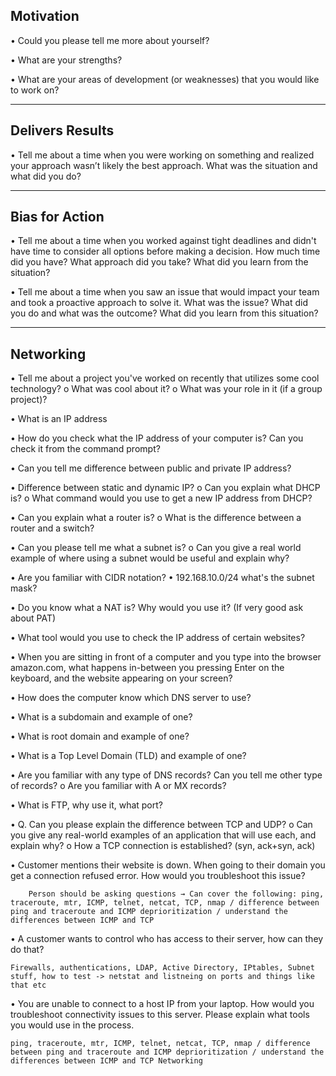 Motivation
-----------
•	Could you please tell me more about yourself? 


•	What are your strengths? 



•	What are your areas of development (or weaknesses) that you would like to work on?  



----------------
Delivers Results
----------------
•	Tell me about a time when you were working on something and realized your approach wasn’t likely the best approach. What was the situation and what did you do?




----------------
Bias for Action
----------------

•	Tell me about a time when you worked against tight deadlines and didn't have time to consider all options before making a decision. How much time did you have? What approach did you take? What did you learn from the situation?




•	Tell me about a time when you saw an issue that would impact your team and took a proactive approach to solve it. What was the issue? What did you do and what was the outcome? What did you learn from this situation?





----------------
Networking
----------------


•	Tell me about a project you've worked on recently that utilizes some cool technology? 
    o	What was cool about it?
    o	What was your role in it (if a group project)?





•	What is an IP address



•	How do you check what the IP address of your computer is? Can you check it from the command prompt?


•	Can you tell me difference between public and private IP address?



•	Difference between static and dynamic IP?
    o	Can you explain what DHCP is?
    o	What command would you use to get a new IP address from DHCP?



•	Can you explain what a router is?
    o	What is the difference between a router and a switch?




•	Can you please tell me what a subnet is?
    o	Can you give a real world example of where using a subnet would be useful and explain why?


•	Are you familiar with CIDR notation?
    •	    192.168.10.0/24 what's the subnet mask?

•	Do you know what a NAT is? Why would you use it? (If very good ask about PAT)

•	What tool would you use to check the IP address of certain websites? 

•	When you are sitting in front of a computer and you type into the browser amazon.com, what happens in-between you pressing Enter on the keyboard, and the website appearing on your screen?

•	How does the computer know which DNS server to use?

•	What is a subdomain and example of one?

•	What is root domain and example of one?

•	What is a Top Level Domain (TLD) and example of one?

•	Are you familiar with any type of DNS records? Can you tell me other type of records?
    o	Are you familiar with A or MX records?

•	What is FTP, why use it, what port?

•	Q. Can you please explain the difference between TCP and UDP?
    o	Can you give any real-world examples of an application that will use each, and explain why?
    o	How a TCP connection is established? (syn, ack+syn, ack)


•	Customer mentions their website is down. When going to their domain you get a connection refused error. How would you troubleshoot this issue?	
	
		Person should be asking questions → Can cover the following: ping, traceroute, mtr, ICMP, telnet, netcat, TCP, nmap / difference between ping and traceroute and ICMP deprioritization / understand the differences between ICMP and TCP	


•	A customer wants to control who has access to their server, how can they do that?	

    Firewalls, authentications, LDAP, Active Directory, IPtables, Subnet stuff, how to test -> netstat and listneing on ports and things like that etc	


•	You are unable to connect to a host IP from your laptop. How would you troubleshoot connectivity issues to this server. Please explain what tools you would use in the process.	

    ping, traceroute, mtr, ICMP, telnet, netcat, TCP, nmap / difference between ping and traceroute and ICMP deprioritization / understand the differences between ICMP and TCP	Networking 